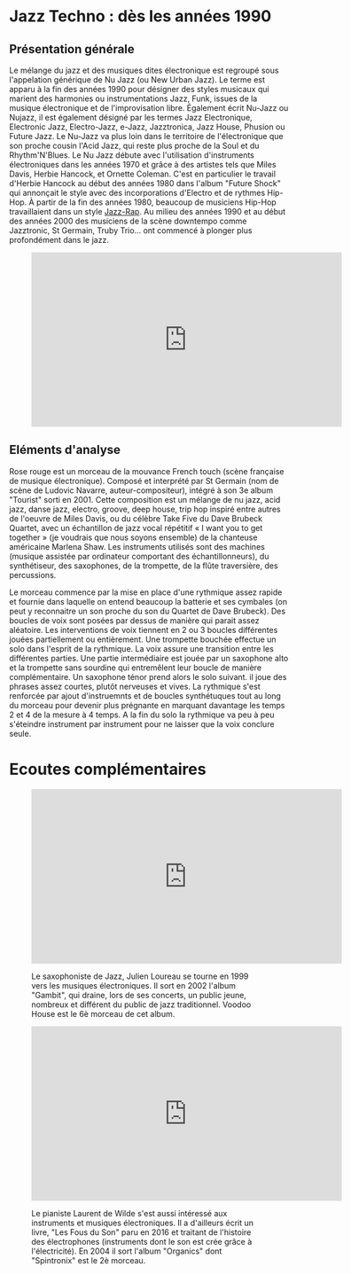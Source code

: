 # Jazz Techno : dès les années 1990

## Présentation générale
Le mélange du jazz et des musiques dites électronique est regroupé sous l'appelation générique de Nu Jazz  (ou New Urban Jazz).
Le terme est apparu à la fin des années 1990 pour désigner des styles musicaux qui marient des harmonies ou instrumentations Jazz, Funk, issues de la musique électronique et de l'improvisation libre. Également écrit Nu-Jazz ou Nujazz, il est également désigné par les termes Jazz Electronique, Electronic Jazz, Electro-Jazz, e-Jazz, Jazztronica, Jazz House, Phusion ou Future Jazz. Le Nu-Jazz va plus loin dans le territoire de l'électronique que son proche cousin l'Acid Jazz, qui reste plus proche de la Soul et du Rhythm'N'Blues.
Le Nu Jazz débute avec l'utilisation d'instruments électroniques dans les années 1970 et grâce à des artistes tels que Miles Davis, Herbie Hancock, et Ornette Coleman. C'est en particulier le travail d'Herbie Hancock au début des années 1980 dans l'album "Future Shock" qui annonçait le style avec des incorporations d'Electro et de rythmes Hip-Hop. À partir de la fin des années 1980, beaucoup de musiciens Hip-Hop travaillaient dans un style [Jazz-Rap](/fusions/b9-jazz-techno.md#Présentation-Générale). Au milieu des années 1990 et au début des années 2000 des musiciens de la scène downtempo comme Jazztronic, St Germain, Truby Trio... ont commencé à plonger plus profondément dans le jazz.

<figure class="app-frame fusions text-align-center" data-title="Rose Rouge - St Germain">
  <iframe width="560" height="315" src="https://www.youtube.com/embed/b9yqqhr_7Sg" title="YouTube video player" frameborder="0" allow="accelerometer; autoplay; clipboard-write; encrypted-media; gyroscope; picture-in-picture; web-share" allowfullscreen></iframe>
  <!-- <video src="assets/images/Rose rouge.mp4" controls> -->
</figure>

## Eléments d'analyse
Rose rouge est un morceau de la mouvance French touch (scène française de musique électronique). Composé et interprété par St Germain (nom de scène de Ludovic Navarre, auteur-compositeur), intégré à son 3e album "Tourist" sorti en 2001. Cette composition est un mélange de nu jazz, acid jazz, danse jazz, electro, groove, deep house, trip hop inspiré entre autres de l'oeuvre de Miles Davis, ou du célèbre Take Five du Dave Brubeck Quartet, avec un échantillon de jazz vocal répétitif « I want you to get together » (je voudrais que nous soyons ensemble) de la chanteuse américaine Marlena Shaw.
 Les instruments utilisés sont des machines (musique assistée par ordinateur comportant des échantillonneurs), du synthétiseur, des saxophones, de la trompette, de la flûte traversière, des percussions.

Le morceau commence par la mise en place d'une rythmique assez rapide et fournie dans laquelle on entend beaucoup la batterie et ses cymbales (on peut y reconnaitre un son proche du son du Quartet de Dave Brubeck). Des boucles de voix sont posées par dessus de manière qui parait assez aléatoire. Les interventions de voix tiennent en 2 ou 3 boucles différentes jouées partiellement ou entièrement. Une trompette bouchée effectue un solo dans l'esprit de la rythmique. La voix assure une transition entre les différentes parties. Une partie intermédiaire est jouée par un saxophone alto et la trompette sans sourdine qui entremêlent leur boucle de manière complémentaire. Un saxophone ténor prend alors le solo suivant. il joue des phrases assez courtes, plutôt nerveuses et vives. La rythmique s'est renforcée par ajout d'instruemnts et de boucles synthétuques tout au long du morceau pour devenir plus prégnante en marquant davantage les temps 2 et 4 de la mesure à 4 temps. A la fin du solo la rythmique va peu à peu s'éteindre instrument par instrument pour ne laisser que la voix conclure seule.

# Ecoutes complémentaires
<div class="encarts">
<figure class="app-frame encart text-align-center fusions" data-title="Voodoo House - Julien Loureau">
    <iframe width="560" height="315" src="https://www.youtube.com/embed/_i9G_UvA1XU" title="YouTube video player" frameborder="0" allow="accelerometer; autoplay; clipboard-write; encrypted-media; gyroscope; picture-in-picture; web-share" allowfullscreen></iframe>
    <!-- <video controls src="assets/images/Julien Lourau — Voodoo House (Gambit 2000).mp4"></video> -->
  <p>
   Le saxophoniste de Jazz, Julien Loureau se tourne en 1999 vers les musiques électroniques. Il sort en 2002 l'album "Gambit", qui draine, lors de ses concerts, un public jeune, nombreux et différent du public de jazz traditionnel. Voodoo House est le 6è morceau de cet album.
  </p>
</figure>
<figure class="app-frame encart text-align-center fusions" data-title="Spintronix - Laurent de Wilde">
  <iframe width="560" height="315" src="https://www.youtube.com/embed/8cOu6_1e5HM" title="YouTube video player" frameborder="0" allow="accelerometer; autoplay; clipboard-write; encrypted-media; gyroscope; picture-in-picture; web-share" allowfullscreen></iframe>
  <!-- <video controls src="assets/images/Spintronix.mp4"></video> -->
  <p>
   Le pianiste Laurent de Wilde s'est aussi intéressé aux instruments et musiques électroniques. Il a d'ailleurs écrit un livre, "Les Fous du Son" paru en 2016 et traitant de l'histoire des électrophones (instruments dont le son est crée grâce à l'électricité). En 2004 il sort l'album "Organics" dont "Spintronix" est le 2è morceau.
  </p>
</figure>
</div>